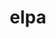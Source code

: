 ---
title: "elpa"
layout: cache
categories: [package, develop]
meta: {"versions": ["2023.11.001-patched"], "compilers": ["gcc@=12.3.0"], "oss": ["ubuntu22.04"], "platforms": ["linux"], "targets": ["x86_64_v3"], "stacks": ["root", "tutorial"], "num_specs": 7, "num_specs_by_stack": {"tutorial": 7, "root": 7}}
spec_details: [{"hash": "ohnbza55kc3fzhvocrtyd7op73zdqp6k", "compiler": "gcc@=12.3.0", "versions": ["2023.11.001-patched"], "os": "ubuntu22.04", "platform": "linux", "target": "x86_64_v3", "variants": ["~autotune", "build_system=autotools", "~cuda", "~gpu_streams", "+mpi", "+openmp", "~rocm"], "stacks": ["tutorial", "root"], "size": "-", "tarball": "https://binaries.spack.io/develop/build_cache/linux-ubuntu22.04-x86_64_v3/gcc-12.3.0/elpa-2023.11.001-patched/linux-ubuntu22.04-x86_64_v3-gcc-12.3.0-elpa-2023.11.001-patched-ohnbza55kc3fzhvocrtyd7op73zdqp6k.spack"}, {"hash": "hvyfzukqeyxreprvydiewiohoyyn33lg", "compiler": "gcc@=12.3.0", "versions": ["2023.11.001-patched"], "os": "ubuntu22.04", "platform": "linux", "target": "x86_64_v3", "variants": ["~autotune", "build_system=autotools", "~cuda", "~gpu_streams", "+mpi", "+openmp", "~rocm"], "stacks": ["tutorial", "root"], "size": "-", "tarball": "https://binaries.spack.io/develop/build_cache/linux-ubuntu22.04-x86_64_v3/gcc-12.3.0/elpa-2023.11.001-patched/linux-ubuntu22.04-x86_64_v3-gcc-12.3.0-elpa-2023.11.001-patched-hvyfzukqeyxreprvydiewiohoyyn33lg.spack"}, {"hash": "p2mbkdb4qnxdayqbouhkf4uzwy24i3pu", "compiler": "gcc@=12.3.0", "versions": ["2023.11.001-patched"], "os": "ubuntu22.04", "platform": "linux", "target": "x86_64_v3", "variants": ["~autotune", "build_system=autotools", "~cuda", "~gpu_streams", "+mpi", "+openmp", "~rocm"], "stacks": ["tutorial", "root"], "size": "-", "tarball": "https://binaries.spack.io/develop/build_cache/linux-ubuntu22.04-x86_64_v3/gcc-12.3.0/elpa-2023.11.001-patched/linux-ubuntu22.04-x86_64_v3-gcc-12.3.0-elpa-2023.11.001-patched-p2mbkdb4qnxdayqbouhkf4uzwy24i3pu.spack"}, {"hash": "grby5e5ruszbgudfpn4fvxpmmcpornlw", "compiler": "gcc@=12.3.0", "versions": ["2023.11.001-patched"], "os": "ubuntu22.04", "platform": "linux", "target": "x86_64_v3", "variants": ["~autotune", "build_system=autotools", "~cuda", "~gpu_streams", "+mpi", "+openmp", "~rocm"], "stacks": ["tutorial", "root"], "size": "-", "tarball": "https://binaries.spack.io/develop/build_cache/linux-ubuntu22.04-x86_64_v3/gcc-12.3.0/elpa-2023.11.001-patched/linux-ubuntu22.04-x86_64_v3-gcc-12.3.0-elpa-2023.11.001-patched-grby5e5ruszbgudfpn4fvxpmmcpornlw.spack"}, {"hash": "2hjevpueps3xhqpe7afdstngtn22kns2", "compiler": "gcc@=12.3.0", "versions": ["2023.11.001-patched"], "os": "ubuntu22.04", "platform": "linux", "target": "x86_64_v3", "variants": ["~autotune", "build_system=autotools", "~cuda", "~gpu_streams", "+mpi", "+openmp", "~rocm"], "stacks": ["tutorial", "root"], "size": "-", "tarball": "https://binaries.spack.io/develop/build_cache/linux-ubuntu22.04-x86_64_v3/gcc-12.3.0/elpa-2023.11.001-patched/linux-ubuntu22.04-x86_64_v3-gcc-12.3.0-elpa-2023.11.001-patched-2hjevpueps3xhqpe7afdstngtn22kns2.spack"}, {"hash": "scad7wctoe7fggn3j7flplozk6prmiv5", "compiler": "gcc@=12.3.0", "versions": ["2023.11.001-patched"], "os": "ubuntu22.04", "platform": "linux", "target": "x86_64_v3", "variants": ["~autotune", "build_system=autotools", "~cuda", "~gpu_streams", "+mpi", "+openmp", "~rocm"], "stacks": ["tutorial", "root"], "size": "-", "tarball": "https://binaries.spack.io/develop/build_cache/linux-ubuntu22.04-x86_64_v3/gcc-12.3.0/elpa-2023.11.001-patched/linux-ubuntu22.04-x86_64_v3-gcc-12.3.0-elpa-2023.11.001-patched-scad7wctoe7fggn3j7flplozk6prmiv5.spack"}, {"hash": "k4yxfxluc5cz3z2ojvryti3zagae34hv", "compiler": "gcc@=12.3.0", "versions": ["2023.11.001-patched"], "os": "ubuntu22.04", "platform": "linux", "target": "x86_64_v3", "variants": ["~autotune", "build_system=autotools", "~cuda", "~gpu_streams", "+mpi", "+openmp", "~rocm"], "stacks": ["tutorial", "root"], "size": "-", "tarball": "https://binaries.spack.io/develop/build_cache/linux-ubuntu22.04-x86_64_v3/gcc-12.3.0/elpa-2023.11.001-patched/linux-ubuntu22.04-x86_64_v3-gcc-12.3.0-elpa-2023.11.001-patched-k4yxfxluc5cz3z2ojvryti3zagae34hv.spack"}]
---